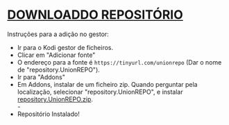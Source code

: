 # <a href="repository.UnionREPO.zip">DOWNLOADDO REPOSITÓRIO</a>

Instruções para a adição no gestor:


<p align="left">
  <ul>
    <li>Ir para o Kodi gestor de ficheiros.</li>
    <li>Clicar em "Adicionar fonte"</li>
    <li>O endereço para a fonte é <code>https://tinyurl.com/unionrepo</code> (Dar o nome de "repository.UnionREPO").</li>
    <li>Ir para "Addons"</li>
    <li>Em Addons, instalar de um ficheiro zip. Quando perguntar pela localização, selecionar "repository.UnionREPO", e instalar <a href="repository.UnionREPO.zip">repository.UnionREPO.zip</a>.</li>
    -
    <li>Repositório Instalado!</li>
    
</ul>

                                      
                                       

</p>

